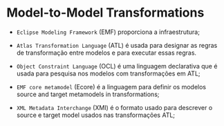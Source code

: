 # Model-to-Model Transformations

- `Eclipse Modeling Framework` (EMF) proporciona a infraestrutura;

- `Atlas Transformation Language` (ATL) é usada para designar as regras de transformação entre modelos e para executar essas regras. 

- `Object Constraint Language` (OCL) é uma linguagem declarativa que é usada para pesquisa nos modelos com transformações em ATL;

- `EMF core metamodel` (Ecore) é a linguagem para definir os modelos source and target metamodels in transformations;  

- `XML Metadata Interchange` (XMI) é o formato usado para descrever o source e target model usados nas transformações ATL;

